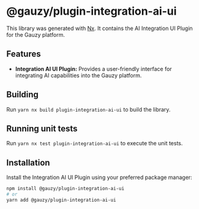 # @gauzy/plugin-integration-ai-ui

This library was generated with [Nx](https://nx.dev). It contains the AI Integration UI Plugin for the Gauzy platform.

## Features

- **Integration AI UI Plugin:** Provides a user-friendly interface for integrating AI capabilities into the Gauzy platform.

## Building

Run `yarn nx build plugin-integration-ai-ui` to build the library.

## Running unit tests

Run `yarn nx test plugin-integration-ai-ui` to execute the unit tests.

## Installation

Install the Integration AI UI Plugin using your preferred package manager:

```bash
npm install @gauzy/plugin-integration-ai-ui
# or
yarn add @gauzy/plugin-integration-ai-ui
```
